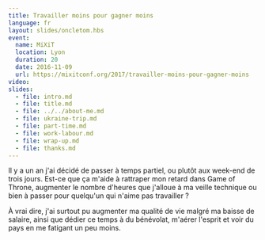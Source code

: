 ```yaml
---
title: Travailler moins pour gagner moins
language: fr
layout: slides/oncletom.hbs
event:
  name: MiXiT
  location: Lyon
  duration: 20
  date: 2016-11-09
  url: https://mixitconf.org/2017/travailler-moins-pour-gagner-moins
video:
slides:
  - file: intro.md
  - file: title.md
  - file: ../../about-me.md
  - file: ukraine-trip.md
  - file: part-time.md
  - file: work-labour.md
  - file: wrap-up.md
  - file: thanks.md
---
```


Il y a un an j'ai décidé de passer à temps partiel, ou plutôt aux week-end de trois jours. Est-ce que ça m'aide à rattraper mon retard dans Game of Throne, augmenter le nombre d'heures que j'alloue à ma veille technique ou bien à passer pour quelqu'un qui n'aime pas travailler ?

À vrai dire, j'ai surtout pu augmenter ma qualité de vie malgré ma baisse de salaire, ainsi que dédier ce temps à du bénévolat, m'aérer l'esprit et voir du pays en me fatigant un peu moins.
